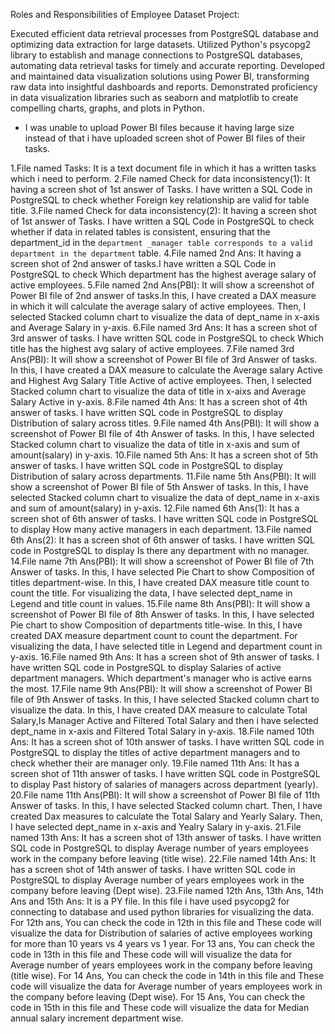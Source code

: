 Roles and Responsibilities of Employee Dataset Project:

Executed efficient data retrieval processes from PostgreSQL database and optimizing data extraction for large datasets.
Utilized Python's psycopg2 library to establish and manage connections to PostgreSQL databases, automating data retrieval tasks for timely and accurate reporting.
Developed and maintained data visualization solutions using Power BI, transforming raw data into insightful dashboards and reports.
Demonstrated proficiency in data visualization libraries such as seaborn and matplotlib to create compelling charts, graphs, and plots in Python.

* I was unable to upload Power BI files because it having large size instead of that i have uploaded screen shot of Power BI files of their tasks.


1.File named Tasks: It is a text document file in which it has a written tasks which i need to perform.
2.File named Check for data inconsistency(1): It having a screen shot of 1st answer of Tasks. I have written a SQL Code in PostgreSQL to check whether Foreign key relationship are valid for table title.
3.File named Check for data inconsistency(2): It having a screen shot of 1st answer of Tasks. I have written a SQL Code in PostgreSQL to check whether if data in related tables is consistent, ensuring that the department_id in the `department
_manager table corresponds to a valid department in the department` table.
4.File named 2nd Ans: It having a screen shot of 2nd answer of tasks.I have written a SQL Code in PostgreSQL to check Which department has the highest average salary of active employees.
5.File named 2nd Ans(PBI): It will show a screenshot of Power BI file of 2nd answer of tasks.In this, I have created a DAX measure in which it will calculate the average salary of active employees. Then, I selected Stacked column chart to visualize the data of dept_name in x-axis and Average Salary in y-axis.
6.File named 3rd Ans: It has a screen shot of 3rd answer of tasks. I have written SQL code in PostgreSQL to check Which title has the highest avg salary of active employees.
7.File named 3rd Ans(PBI): It will show a screenshot of Power BI file of 3rd Answer of tasks. In this, I have created a DAX measure to calculate the Average salary Active and Highest Avg Salary Title Active of active employees. Then, I selected Stacked column chart to visualize the data of title in x-aixs and Average Salary Active in y-axis.
8.File named 4th Ans: It has a screen shot of 4th answer of tasks. I have written SQL code in PostgreSQL to display Distribution of salary across titles. 
9.File named 4th Ans(PBI): It will show a screenshot of Power BI file of 4th Answer of tasks. In this, I have selected Stacked column chart to visualize the data of title in x-axis and sum of amount(salary) in y-axis.
10.File named 5th Ans: It has a screen shot of 5th answer of tasks. I have written SQL code in PostgreSQL to display Distribution of salary across departments.
11.File name 5th Ans(PBI): It will show a screenshot of Power BI file of 5th Answer of tasks. In this,  I have selected Stacked column chart to visualize the data of dept_name in x-axis and sum of amount(salary) in y-axis.
12.File named 6th Ans(1): It has a screen shot of 6th answer of tasks. I have written SQL code in PostgreSQL to display How many active managers in each department.
13.File named 6th Ans(2): It has a screen shot of 6th answer of tasks. I have written SQL code in PostgreSQL to display Is there any department with no manager.
14.File name 7th Ans(PBI): It will show a screenshot of Power BI file of 7th Answer of tasks. In this,  I have selected Pie Chart to show Composition of titles department-wise. In this, I have created DAX measure title count to count the title. For visualizing the data, I have selected dept_name in Legend and title count in values.
15.File name 8th Ans(PBI): It will show a screenshot of Power BI file of 8th Answer of tasks. In this, I have selected Pie chart to show Composition of departments title-wise. In this, I have created DAX measure department count to count the department. For visualizing the data, I have selected title in Legend and department count in y-axis.
16.File named 9th Ans: It has a screen shot of 9th answer of tasks. I have written SQL code in PostgreSQL to display Salaries of active department managers. Which department's manager who is active earns the most.
17.File name 9th Ans(PBI): It will show a screenshot of Power BI file of 9th Answer of tasks. In this, I have selected Stacked column chart to visualize the data. In this, I have created DAX measure to calculate Total Salary,Is Manager Active and Filtered Total Salary and then i have selected dept_name in x-axis and Filtered Total Salary in y-axis.
18.File named 10th Ans: It has a screen shot of 10th answer of tasks. I have written SQL code in PostgreSQL to display the titles of active department managers and to check whether their are manager only. 
19.File named 11th Ans: It has a screen shot of 11th answer of tasks. I have written SQL code in PostgreSQL to display Past history of salaries of managers across department (yearly).
20.File name 11th Ans(PBI): It will show a screenshot of Power BI file of 11th Answer of tasks. In this, I have selected Stacked column chart. Then, I have created Dax measures to calculate the Total Salary and Yearly Salary. Then, I have selected dept_name in x-axis and Yealry Salary in y-axis.
21.File named 13th Ans: It has a screen shot of 13th answer of tasks. I have written SQL code in PostgreSQL to display Average number of years employees work in the company before leaving (title wise).
22.File named 14th Ans: It has a screen shot of 14th answer of tasks. I have written SQL code in PostgreSQL to display Average number of years employees work in the company before leaving (Dept wise).
23.File named 12th Ans, 13th Ans, 14th Ans and 15th Ans: It is a PY file. In this file i have used psycopg2 for connecting to database and used python libraries for visualizing the data. For 12th ans, You can check the code in 12th in this file and These code will visualize the data for Distribution of salaries of active employees working for more than 10 years vs 4 years vs 1 year. For 13 ans, You can check the code in 13th in this file and These code will will visualize the data for Average number of years employees work in the company before leaving (title wise). For 14 Ans, You can check the code in 14th in this file and These code will visualize the data for Average number of years employees work in the company before leaving (Dept wise). For 15 Ans, You can check the code in 15th in this file and These code will visualize the data for Median annual salary increment department wise.

